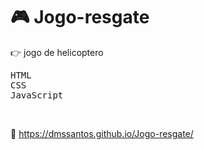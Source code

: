# :video_game: Jogo-resgate

:point_right: jogo de helicoptero

<kbd>HTML</kbd>  
<kbd>CSS</kbd>  
<kbd>JavaScript</kbd>  
<kbd></kbd>

&nbsp;

:link: https://dmssantos.github.io/Jogo-resgate/
